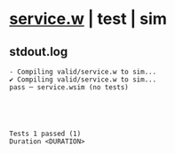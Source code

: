 # [service.w](../../../../examples/tests/valid/service.w) | test | sim

## stdout.log
```log
- Compiling valid/service.w to sim...
✔ Compiling valid/service.w to sim...
pass ─ service.wsim (no tests)
 




Tests 1 passed (1) 
Duration <DURATION>

```

